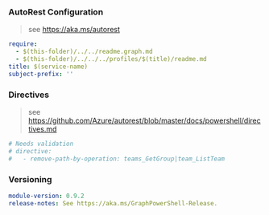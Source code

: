 
### AutoRest Configuration

> see https://aka.ms/autorest

``` yaml
require:
  - $(this-folder)/../../readme.graph.md
  - $(this-folder)/../../../profiles/$(title)/readme.md
title: $(service-name)
subject-prefix: ''
```

### Directives

> see https://github.com/Azure/autorest/blob/master/docs/powershell/directives.md

``` yaml
# Needs validation
# directive:
#   - remove-path-by-operation: teams_GetGroup|team_ListTeam
```

### Versioning

``` yaml
module-version: 0.9.2
release-notes: See https://aka.ms/GraphPowerShell-Release.
```
